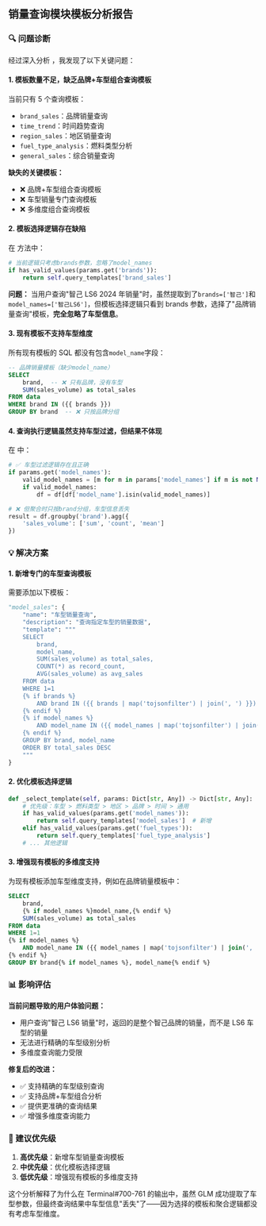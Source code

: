 ## 销量查询模块模板分析报告

### 🔍 问题诊断

经过深入分析 <mcfile name="sales_query_module.py" path="/Users/zihao_/Documents/github/W33_utils_3/modules/sales_query_module.py"></mcfile>，我发现了以下关键问题：

#### 1. **模板数量不足，缺乏品牌+车型组合查询模板**

当前只有 5 个查询模板：

- `brand_sales`：品牌销量查询
- `time_trend`：时间趋势查询
- `region_sales`：地区销量查询
- `fuel_type_analysis`：燃料类型分析
- `general_sales`：综合销量查询

**缺失的关键模板：**

- ❌ 品牌+车型组合查询模板
- ❌ 车型销量专门查询模板
- ❌ 多维度组合查询模板

#### 2. **模板选择逻辑存在缺陷**

在 <mcsymbol name="_select_template" filename="sales_query_module.py" path="/Users/zihao_/Documents/github/W33_utils_3/modules/sales_query_module.py" startline="667" type="function"></mcsymbol> 方法中：

```python
# 当前逻辑只考虑brands参数，忽略了model_names
if has_valid_values(params.get('brands')):
    return self.query_templates['brand_sales']
```

**问题：** 当用户查询"智己 LS6 2024 年销量"时，虽然提取到了`brands=['智己']`和`model_names=['智己LS6']`，但模板选择逻辑只看到 brands 参数，选择了"品牌销量查询"模板，**完全忽略了车型信息**。

#### 3. **现有模板不支持车型维度**

所有现有模板的 SQL 都没有包含`model_name`字段：

```sql
-- 品牌销量模板（缺少model_name）
SELECT
    brand,  -- ❌ 只有品牌，没有车型
    SUM(sales_volume) as total_sales
FROM data
WHERE brand IN ({{ brands }})
GROUP BY brand  -- ❌ 只按品牌分组
```

#### 4. **查询执行逻辑虽然支持车型过滤，但结果不体现**

在 <mcsymbol name="_execute_query" filename="sales_query_module.py" path="/Users/zihao_/Documents/github/W33_utils_3/modules/sales_query_module.py" startline="692" type="function"></mcsymbol> 中：

```python
# ✅ 车型过滤逻辑存在且正确
if params.get('model_names'):
    valid_model_names = [m for m in params['model_names'] if m is not None]
    if valid_model_names:
        df = df[df['model_name'].isin(valid_model_names)]

# ❌ 但聚合时只按brand分组，车型信息丢失
result = df.groupby('brand').agg({
    'sales_volume': ['sum', 'count', 'mean']
})
```

### 💡 解决方案

#### 1. **新增专门的车型查询模板**

需要添加以下模板：

```python
"model_sales": {
    "name": "车型销量查询",
    "description": "查询指定车型的销量数据",
    "template": """
    SELECT
        brand,
        model_name,
        SUM(sales_volume) as total_sales,
        COUNT(*) as record_count,
        AVG(sales_volume) as avg_sales
    FROM data
    WHERE 1=1
    {% if brands %}
        AND brand IN ({{ brands | map('tojsonfilter') | join(', ') }})
    {% endif %}
    {% if model_names %}
        AND model_name IN ({{ model_names | map('tojsonfilter') | join(', ') }})
    {% endif %}
    GROUP BY brand, model_name
    ORDER BY total_sales DESC
    """
}
```

#### 2. **优化模板选择逻辑**

```python
def _select_template(self, params: Dict[str, Any]) -> Dict[str, Any]:
    # 优先级：车型 > 燃料类型 > 地区 > 品牌 > 时间 > 通用
    if has_valid_values(params.get('model_names')):
        return self.query_templates['model_sales']  # 新增
    elif has_valid_values(params.get('fuel_types')):
        return self.query_templates['fuel_type_analysis']
    # ... 其他逻辑
```

#### 3. **增强现有模板的多维度支持**

为现有模板添加车型维度支持，例如在品牌销量模板中：

```sql
SELECT
    brand,
    {% if model_names %}model_name,{% endif %}
    SUM(sales_volume) as total_sales
FROM data
WHERE 1=1
{% if model_names %}
    AND model_name IN ({{ model_names | map('tojsonfilter') | join(', ') }})
{% endif %}
GROUP BY brand{% if model_names %}, model_name{% endif %}
```

### 📊 影响评估

**当前问题导致的用户体验问题：**

- 用户查询"智己 LS6 销量"时，返回的是整个智己品牌的销量，而不是 LS6 车型的销量
- 无法进行精确的车型级别分析
- 多维度查询能力受限

**修复后的改进：**

- ✅ 支持精确的车型级别查询
- ✅ 支持品牌+车型组合分析
- ✅ 提供更准确的查询结果
- ✅ 增强多维度查询能力

### 🎯 建议优先级

1. **高优先级**：新增车型销量查询模板
2. **中优先级**：优化模板选择逻辑
3. **低优先级**：增强现有模板的多维度支持

这个分析解释了为什么在 Terminal#700-761 的输出中，虽然 GLM 成功提取了车型参数，但最终查询结果中车型信息"丢失"了——因为选择的模板和聚合逻辑都没有考虑车型维度。

